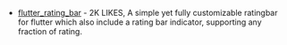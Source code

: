 - [flutter_rating_bar](https://pub.dev/packages/flutter_rating_bar) - 2K LIKES, A simple yet fully customizable ratingbar for flutter which also include a rating bar indicator, supporting any fraction of rating.
